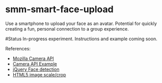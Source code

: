 # smm-smart-face-upload
Use a smartphone to upload your face as an avatar.
Potential for quickly creating a fun, personal connection to a group experience.

#Status
In-progress experiment. Instructions and example coming soon.

References:

* [Mozilla Camera API](https://developer.mozilla.org/en-US/docs/Web/Guide/API/Camera)
* [Camera API Example](http://robnyman.github.io/camera-api/)
* [jQuery Face detection](https://github.com/jaysalvat/jquery.facedetection)
* [HTML5 image scale/crop](https://github.com/blueimp/JavaScript-Load-Image)
